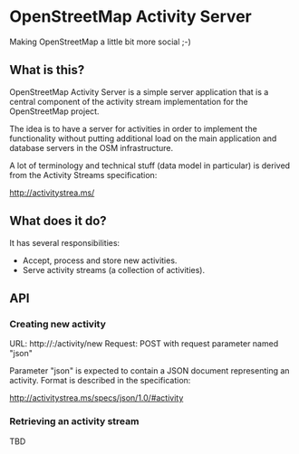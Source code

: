 OpenStreetMap Activity Server
=============================

Making OpenStreetMap a little bit more social ;-)

## What is this?

OpenStreetMap Activity Server is a simple server application that is a central component of the activity stream implementation for the OpenStreetMap project.

The idea is to have a server for activities in order to implement the functionality without putting additional load on the main application and database servers in the OSM infrastructure.

A lot of terminology and technical stuff (data model in particular) is derived from the Activity Streams specification:

http://activitystrea.ms/

## What does it do?

It has several responsibilities:

* Accept, process and store new activities.
* Serve activity streams (a collection of activities).

## API

### Creating new activity

URL: http://<hostname>:<port>/activity/new
Request: POST with request parameter named "json"

Parameter "json" is expected to contain a JSON document representing an activity. Format is described in the specification:

http://activitystrea.ms/specs/json/1.0/#activity

### Retrieving an activity stream

TBD
